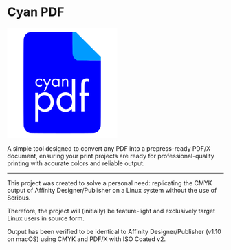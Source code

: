 # Cyan PDF

![Logo](docs/logo.svg)

A simple tool designed to convert any PDF into a prepress-ready PDF/X document, ensuring your print projects are ready for professional-quality printing with accurate colors and reliable output.

---

This project was created to solve a personal need: replicating the CMYK output of Affinity Designer/Publisher on a Linux system without the use of Scribus.

Therefore, the project will (initially) be feature-light and exclusively target Linux users in source form.

Output has been verified to be identical to Affinity Designer/Publisher (v1.10 on macOS) using CMYK and PDF/X with ISO Coated v2.
